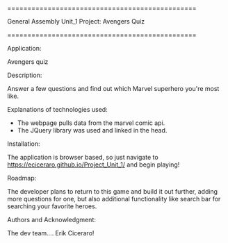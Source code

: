 ===============================================

General Assembly Unit_1 Project: Avengers Quiz

===============================================

Application:

Avengers quiz

Description:

Answer a few questions and find out which Marvel superhero you're most like.

Explanations of technologies used:

- The webpage pulls data from the marvel comic api.
- The JQuery library was used and linked in the head.

Installation:

The application is browser based, so just navigate to https://eciceraro.github.io/Project_Unit_1/ and begin playing!

Roadmap:

The developer plans to return to this game and build it out further, adding more questions for one, but also additional functionality like search bar for searching your favorite heroes.

Authors and Acknowledgment:

The dev team.... Erik Ciceraro!

